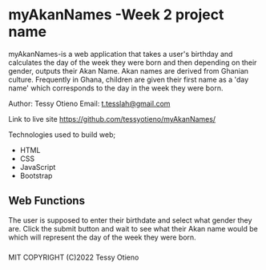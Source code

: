 # myAkanNames -Week 2 project name

myAkanNames-is a web application that takes a user's birthday and calculates the day of the week they were born and then depending on their gender, outputs their Akan Name. Akan names are derived from Ghanian culture. Frequently in Ghana, children are given their first name as a 'day name' which corresponds to the day in the week they were born.

Author: Tessy Otieno
Email: t.tesslah@gmail.com

Link to live site https://github.com/tessyotieno/myAkanNames/

Technologies used to build web; 
* HTML
* CSS
* JavaScript
* Bootstrap

## Web Functions

The user is supposed to enter their birthdate and select what gender they are.
Click the submit button and wait to see what their Akan name would be which will represent the day of the week they were born.

###
MIT COPYRIGHT (C)2022 Tessy Otieno
